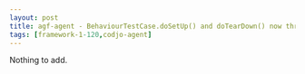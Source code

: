 ```yaml
---
layout: post
title: agf-agent - BehaviourTestCase.doSetUp() and doTearDown() now throw Exception
tags: [framework-1-120,codjo-agent]
---
```

Nothing to add.
